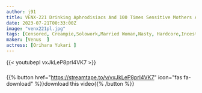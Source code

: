 ```yaml
---
author: j91
title: VENX-221 Drinking Aphrodisiacs And 100 Times Sensitive Mothers And Sons Want Each Other Like Crazy Rich Creampie Sex Yukari Orihara
date: 2023-07-21T00:33:00Z
image: "venx221pl.jpg"
tags: [Censored, Creampie,Solowork,Married Woman,Nasty, Hardcore,Incest,Mature Woman	]
maker: [Venus  ]
actress: [Orihara Yukari ]
---
```



{{< youtubepl vxJkLeP8prI4VK7 >}}
###

{{% button href="https://streamtape.to/v/vxJkLeP8prI4VK7" icon="fas fa-download" %}}download this video{{% /button %}}
